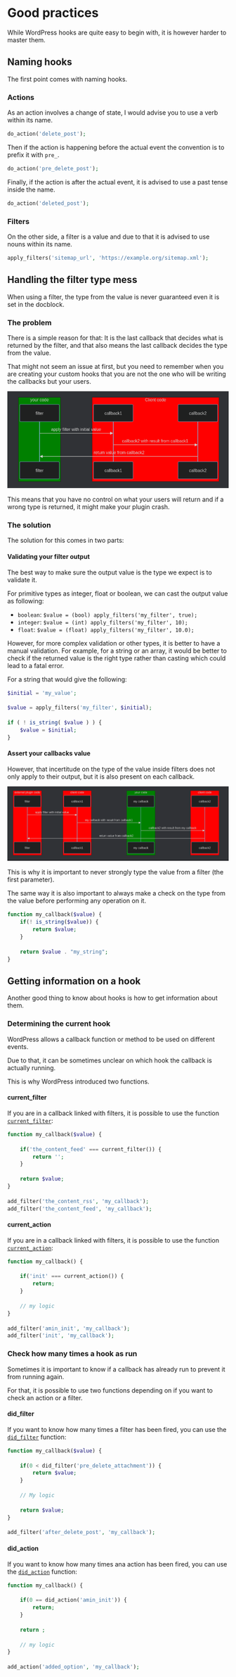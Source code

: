 <!-- Original script by Cyrille C: https://github.com/CrochetFeve0251 -->

# Good practices

While WordPress hooks are quite easy to begin with, it is however harder to master them.

## Naming hooks

The first point comes with naming hooks.

### Actions

As an action involves a change of state, I would advise you to use a verb within its name.

```php
do_action('delete_post');
```

Then if the action is happening before the actual event the convention is to prefix it with `pre_`.

```php
do_action('pre_delete_post');
```

Finally, if the action is after the actual event, it is advised to use a past tense inside the name.

```php
do_action('deleted_post');
```

### Filters

On the other side, a filter is a value and due to that it is advised to use nouns within its name.

```php
apply_filters('sitemap_url', 'https://example.org/sitemap.xml');
```

## Handling the filter type mess

When using a filter, the type from the value is never guaranteed even it is set in the docblock.

### The problem
There is a simple reason for that: It is the last callback that decides what is returned by the filter, and that also means the last callback decides the type from the value.

That might not seem an issue at first, but you need to remember when you are creating your custom hooks that you are not the one who will be writing the callbacks but your users.

![Illustration from the problem](./imgs/handling-filter-return.png)

This means that you have no control on what your users will return and if a wrong type is returned, it might make your plugin crash.

### The solution

The solution for this comes in two parts:

#### Validating your filter output

The best way to make sure the output value is the type we expect is to validate it.

For primitive types as integer, float or boolean, we can cast the output value as following:
- `boolean`: `$value = (bool) apply_filters('my_filter', true);`
- `integer`: `$value = (int) apply_filters('my_filter', 10);`
- `float`: `$value = (float) apply_filters('my_filter', 10.0);`

However, for more complex validation or other types, it is better to have a manual validation.
For example, for a string or an array,
it would be better to check if the returned value is the right type
rather than casting which could lead to a fatal error.

For a string that would give the following:
```php
$initial = 'my_value';

$value = apply_filters('my_filter', $initial);

if ( ! is_string( $value ) ) {
    $value = $initial;
}
```

#### Assert your callbacks value

However, that incertitude on the type of the value inside filters does not only apply to their output, but it is also present on each callback.

![Illustration from problem](./imgs/assert-callback-values.png)

This is why it is important to never strongly type the value from a filter (the first parameter).

The same way it is also important to always make a check on the type from the value before performing any operation on it.

```php
function my_callback($value) {
    if(! is_string($value)) {
        return $value;
    }
    
    return $value . "my_string";
}
```

## Getting information on a hook

Another good thing to know about hooks is how to get information about them.

### Determining the current hook

WordPress allows a callback function or method to be used on different events.

Due to that, it can be sometimes unclear on which hook the callback is actually running.

This is why WordPress introduced two functions.

#### current_filter

If you are in a callback linked with filters,
it is possible to use the function [`current_filter`](https://developer.wordpress.org/reference/functions/current_filter/):

```php
function my_callback($value) {
    
    if('the_content_feed' === current_filter()) {
        return '';
    }
    
    return $value;
}

add_filter('the_content_rss', 'my_callback');
add_filter('the_content_feed', 'my_callback');

```

#### current_action

If you are in a callback linked with filters,
it is possible to use the function [`current_action`](https://developer.wordpress.org/reference/functions/current_action/):

```php
function my_callback() {
    
    if('init' === current_action()) {
        return;
    }
    
    // my logic
}

add_filter('amin_init', 'my_callback');
add_filter('init', 'my_callback');

```
### Check how many times a hook as run

Sometimes it is important to know if a callback has already run to prevent it from running again.

For that, it is possible to use two functions depending on if you want to check an action or a filter.

#### did_filter

If you want to know how many times a filter has been fired,
you can use the [`did_filter`](https://developer.wordpress.org/reference/functions/did_filter/) function:

```php
function my_callback($value) {
    
    if(0 < did_filter('pre_delete_attachment')) {
        return $value;
    }
    
    // My logic
    
    return $value;
}

add_filter('after_delete_post', 'my_callback');
```

#### did_action

If you want to know how many times ana action has been fired,
you can use the [`did_action`](https://developer.wordpress.org/reference/functions/did_action/) function:

```php
function my_callback() {
    
    if(0 == did_action('amin_init')) {
        return;
    }
    
    return ;
    
    // my logic
}

add_action('added_option', 'my_callback');
```
